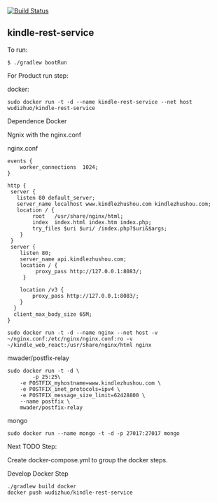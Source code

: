 [![Build Status](https://travis-ci.org/wudizhuo/kindle-rest-kotlin.svg?branch=master)](https://travis-ci.org/wudizhuo/kindle-rest-kotlin)

## kindle-rest-service

To run:

```
$ ./gradlew bootRun
```

For Product run step:

docker:
```
sudo docker run -t -d --name kindle-rest-service --net host wudizhuo/kindle-rest-service

```

Dependence Docker

Ngnix with the nginx.conf
 
nginx.conf
```
events {
    worker_connections  1024;
}

http {
 server {
   listen 80 default_server;
   server_name localhost www.kindlezhushou.com kindlezhushou.com;
   location / {
        root   /usr/share/nginx/html;
        index  index.html index.htm index.php;
        try_files $uri $uri/ /index.php?$uri&$args;
    }
 }
 server {
    listen 80;
    server_name api.kindlezhushou.com;
    location / {
         proxy_pass http://127.0.0.1:8083/;
     }
 
    location /v3 {
        proxy_pass http://127.0.0.1:8083/;
    }
  }
  client_max_body_size 65M;
}
```
```
sudo docker run -t -d --name nginx --net host -v ~/nginx.conf:/etc/nginx/nginx.conf:ro -v ~/kindle_web_react:/usr/share/nginx/html nginx
```

mwader/postfix-relay

```
sudo docker run -t -d \
        -p 25:25\
    -e POSTFIX_myhostname=www.kindlezhushou.com \
    -e POSTFIX_inet_protocols=ipv4 \
    -e POSTFIX_message_size_limit=62428800 \
    --name postfix \
    mwader/postfix-relay
```

mongo
```
sudo docker run --name mongo -t -d -p 27017:27017 mongo

```

Next TODO Step: 

Create docker-compose.yml to group the docker steps. 


Develop Docker Step

```
./gradlew build docker
docker push wudizhuo/kindle-rest-service
```


